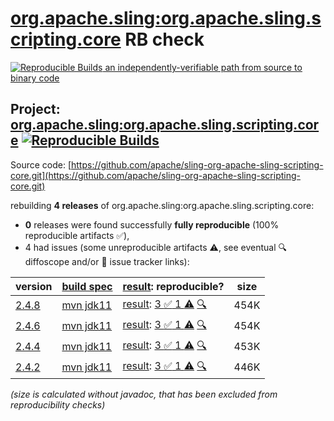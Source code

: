 [org.apache.sling:org.apache.sling.scripting.core](https://central.sonatype.com/artifact/org.apache.sling/org.apache.sling.scripting.core/versions) RB check
=======

[![Reproducible Builds](https://reproducible-builds.org/images/logos/rb.svg) an independently-verifiable path from source to binary code](https://reproducible-builds.org/)

## Project: [org.apache.sling:org.apache.sling.scripting.core](https://central.sonatype.com/artifact/org.apache.sling/org.apache.sling.scripting.core/versions) [![Reproducible Builds](https://img.shields.io/endpoint?url=https://raw.githubusercontent.com/jvm-repo-rebuild/reproducible-central/master/content/org/apache/sling/org.apache.sling.scripting.core/badge.json)](https://github.com/jvm-repo-rebuild/reproducible-central/blob/master/content/org/apache/sling/org.apache.sling.scripting.core/README.md)

Source code: [https://github.com/apache/sling-org-apache-sling-scripting-core.git](https://github.com/apache/sling-org-apache-sling-scripting-core.git)

rebuilding **4 releases** of org.apache.sling:org.apache.sling.scripting.core:
- **0** releases were found successfully **fully reproducible** (100% reproducible artifacts :white_check_mark:),
- 4 had issues (some unreproducible artifacts :warning:, see eventual :mag: diffoscope and/or :memo: issue tracker links):

| version | [build spec](/BUILDSPEC.md) | [result](https://reproducible-builds.org/docs/jvm/): reproducible? | size |
| -- | --------- | ------ | -- |
| [2.4.8](https://central.sonatype.com/artifact/org.apache.sling/org.apache.sling.scripting.core/2.4.8/pom) | [mvn jdk11](org.apache.sling.scripting.core-2.4.8.buildspec) | [result](org.apache.sling.scripting.core-2.4.8.buildinfo): [3 :white_check_mark:  1 :warning:](org.apache.sling.scripting.core-2.4.8.buildcompare) [:mag:](org.apache.sling.scripting.core-2.4.8.diffoscope) | 454K |
| [2.4.6](https://central.sonatype.com/artifact/org.apache.sling/org.apache.sling.scripting.core/2.4.6/pom) | [mvn jdk11](org.apache.sling.scripting.core-2.4.6.buildspec) | [result](org.apache.sling.scripting.core-2.4.6.buildinfo): [3 :white_check_mark:  1 :warning:](org.apache.sling.scripting.core-2.4.6.buildcompare) [:mag:](org.apache.sling.scripting.core-2.4.6.diffoscope) | 454K |
| [2.4.4](https://central.sonatype.com/artifact/org.apache.sling/org.apache.sling.scripting.core/2.4.4/pom) | [mvn jdk11](org.apache.sling.scripting.core-2.4.4.buildspec) | [result](org.apache.sling.scripting.core-2.4.4.buildinfo): [3 :white_check_mark:  1 :warning:](org.apache.sling.scripting.core-2.4.4.buildcompare) [:mag:](org.apache.sling.scripting.core-2.4.4.diffoscope) | 453K |
| [2.4.2](https://central.sonatype.com/artifact/org.apache.sling/org.apache.sling.scripting.core/2.4.2/pom) | [mvn jdk11](org.apache.sling.scripting.core-2.4.2.buildspec) | [result](org.apache.sling.scripting.core-2.4.2.buildinfo): [3 :white_check_mark:  1 :warning:](org.apache.sling.scripting.core-2.4.2.buildcompare) [:mag:](org.apache.sling.scripting.core-2.4.2.diffoscope) | 446K |

<i>(size is calculated without javadoc, that has been excluded from reproducibility checks)</i>
